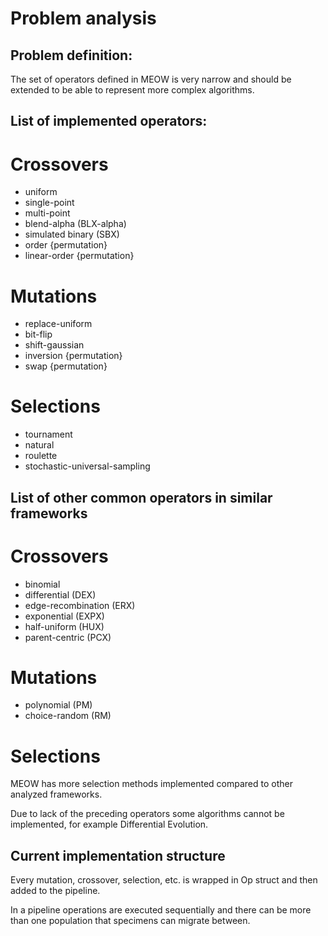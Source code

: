 # Problem analysis
## Problem definition:
The set of operators defined in MEOW is very narrow and should be extended 
to be able to represent more complex algorithms.

## List of implemented operators:

# Crossovers
- uniform
- single-point
- multi-point
- blend-alpha (BLX-alpha)
- simulated binary (SBX)
- order {permutation}
- linear-order {permutation}

# Mutations
- replace-uniform
- bit-flip
- shift-gaussian
- inversion {permutation}
- swap {permutation}

# Selections
- tournament
- natural
- roulette
- stochastic-universal-sampling

## List of other common operators in similar frameworks

# Crossovers
- binomial
- differential (DEX)
- edge-recombination (ERX)
- exponential (EXPX)
- half-uniform (HUX)
- parent-centric (PCX)

# Mutations
- polynomial (PM)
- choice-random (RM)

# Selections
MEOW has more selection methods implemented compared to other analyzed 
frameworks.

Due to lack of the preceding operators some algorithms cannot be implemented, 
for example Differential Evolution.

## Current implementation structure
Every mutation, crossover, selection, etc. is wrapped in Op struct 
and then added to the pipeline.

In a pipeline operations are executed sequentially and there can be 
more than one population that specimens can migrate between.